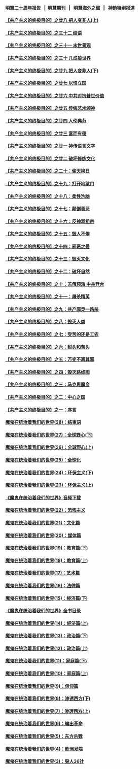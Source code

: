 #### [明慧二十周年报告](https://github.com/gfw-breaker/mh-reports/blob/master/README.md?t=07150436) &nbsp;&nbsp;|&nbsp;&nbsp;[明慧期刊](https://github.com/gfw-breaker/mh-qikan) &nbsp;&nbsp;|&nbsp;&nbsp; [明慧海外之窗](https://github.com/gfw-breaker/mh-news/blob/master/README.md?t=07150436) &nbsp;&nbsp;|&nbsp;&nbsp; [神韵特别报道](https://github.com/gfw-breaker/mh-news/blob/master/shenyun.md?t=07150436) 

#### [【共产主义的终极目的】之廿八 把人变非人(上)](../pages/nsc422/n11340492.md?t=07150436) 

#### [【共产主义的终极目的】之三十二 结语](../pages/nsc422/n11360535.md?t=07150436) 

#### [【共产主义的终极目的】之三十一 末世景观](../pages/nsc422/n11351129.md?t=07150436) 

#### [【共产主义的终极目的】之三十 几成狼世界](../pages/nsc422/n11348280.md?t=07150436) 

#### [【共产主义的终极目的】之廿九 把人变非人(下)](../pages/nsc422/n11344140.md?t=07150436) 

#### [【共产主义的终极目的】之廿七 以恨立国](../pages/nsc422/n11336944.md?t=07150436) 

#### [【共产主义的终极目的】之廿六 中共对抗普世价值](../pages/nsc422/n11324785.md?t=07150436) 

#### [【共产主义的终极目的】之廿五 传统艺术颂神](../pages/nsc422/n11296396.md?t=07150436) 

#### [【共产主义的终极目的】之廿四 人伦典范](../pages/nsc422/n11296397.md?t=07150436) 

#### [【共产主义的终极目的】之廿三 富而有德](../pages/nsc422/n11283598.md?t=07150436) 

#### [【共产主义的终极目的】之廿一 神传语言文字](../pages/nsc422/n11263265.md?t=07150436) 

#### [【共产主义的终极目的】之廿二 破坏修炼文化](../pages/nsc422/n11245728.md?t=07150436) 

#### [【共产主义的终极目的】之二十：偷天换日](../pages/nsc422/n11238846.md?t=07150436) 

#### [【共产主义的终极目的】之十九：打开地狱门](../pages/nsc422/n11206376.md?t=07150436) 

#### [【共产主义的终极目的】之十八：柔性洗脑](../pages/nsc422/n11199994.md?t=07150436) 

#### [【共产主义的终极目的】之十七：颠倒善恶](../pages/nsc422/n11179782.md?t=07150436) 

#### [【共产主义的终极目的】之十六：反神骂祖宗](../pages/nsc422/n11166798.md?t=07150436) 

#### [【共产主义的终极目的】之十五：毁人不倦](../pages/nsc422/n11166792.md?t=07150436) 

#### [【共产主义的终极目的】之十四：邪恶之最](../pages/nsc422/n11150249.md?t=07150436) 

#### [【共产主义的终极目的】之十三：毁灭文化](../pages/nsc422/n11135227.md?t=07150436) 

#### [【共产主义的终极目的】之十二：破坏自然](../pages/nsc422/n11135214.md?t=07150436) 

#### [【共产主义的终极目的】之十：苏俄预演 中共登台](../pages/nsc422/n11118424.md?t=07150436) 

#### [【共产主义的终极目的】之十一：屠杀精英](../pages/nsc422/n11118442.md?t=07150436) 

#### [【共产主义的终极目的】之九：共产邪灵一路杀](../pages/nsc422/n11114139.md?t=07150436) 

#### [【共产主义的终极目的】之八：毁灭人类](../pages/nsc422/n11108503.md?t=07150436) 

#### [【共产主义的终极目的】之七：受苦的还是工农](../pages/nsc422/n11101809.md?t=07150436) 

#### [【共产主义的终极目的】之六：甜头和苦头](../pages/nsc422/n11096971.md?t=07150436) 

#### [【共产主义的终极目的】之五：万变不离其邪](../pages/nsc422/n11091285.md?t=07150436) 

#### [【共产主义的终极目的】之四：毁灭路线图](../pages/nsc422/n11086284.md?t=07150436) 

#### [【共产主义的终极目的】之三：马克思魔变](../pages/nsc422/n11061941.md?t=07150436) 

#### [【共产主义的终极目的】之二：中心之国](../pages/nsc422/n11047728.md?t=07150436) 

#### [【共产主义的终极目的】之一：序言](../pages/nsc422/n11086077.md?t=07150436) 

#### [魔鬼在统治着我们的世界(28)：结束语](../pages/nsc422/n10936246.md?t=07150436) 

#### [魔鬼在统治着我们的世界(27)：全球野心(下)](../pages/nsc422/n10928319.md?t=07150436) 

#### [魔鬼在统治着我们的世界(26)：全球野心(上)](../pages/nsc422/n10900318.md?t=07150436) 

#### [魔鬼在统治着我们的世界(25)：全球化](../pages/nsc422/n10788205.md?t=07150436) 

#### [魔鬼在统治着我们的世界(24)：环保主义(下)](../pages/nsc422/n10695307.md?t=07150436) 

#### [魔鬼在统治着我们的世界(23)：环保主义(上)](../pages/nsc422/n10688613.md?t=07150436) 

#### [《魔鬼在统治着我们的世界》音频下载](../pages/nsc422/n10635553.md?t=07150436) 

#### [魔鬼在统治着我们的世界(22)：恐怖主义](../pages/nsc422/n10614727.md?t=07150436) 

#### [魔鬼在统治着我们的世界(21)：文化篇](../pages/nsc422/n10597706.md?t=07150436) 

#### [魔鬼在统治着我们的世界(20)：媒体篇](../pages/nsc422/n10586579.md?t=07150436) 

#### [魔鬼在统治着我们的世界(19)：教育篇(下)](../pages/nsc422/n10564808.md?t=07150436) 

#### [魔鬼在统治着我们的世界(18)：教育篇(上)](../pages/nsc422/n10526970.md?t=07150436) 

#### [魔鬼在统治着我们的世界(17)：艺术篇](../pages/nsc422/n10499093.md?t=07150436) 

#### [魔鬼在统治着我们的世界(16)：法律篇](../pages/nsc422/n10485969.md?t=07150436) 

#### [魔鬼在统治着我们的世界(15)：经济篇(下)](../pages/nsc422/n10469975.md?t=07150436) 

#### [《魔鬼在统治着我们的世界》全书目录](../pages/nsc422/n10464261.md?t=07150436) 

#### [魔鬼在统治着我们的世界(14)：经济篇(上)](../pages/nsc422/n10457370.md?t=07150436) 

#### [魔鬼在统治着我们的世界(13)：政治篇(下)](../pages/nsc422/n10448270.md?t=07150436) 

#### [魔鬼在统治着我们的世界(12)：政治篇(上)](../pages/nsc422/n10444576.md?t=07150436) 

#### [魔鬼在统治着我们的世界(11)：家庭篇(下)](../pages/nsc422/n10440961.md?t=07150436) 

#### [魔鬼在统治着我们的世界(10)：家庭篇(上)](../pages/nsc422/n10435448.md?t=07150436) 

#### [魔鬼在统治着我们的世界(9)：信仰篇](../pages/nsc422/n10432159.md?t=07150436) 

#### [魔鬼在统治着我们的世界(8)：渗透西方(下)](../pages/nsc422/n10429603.md?t=07150436) 

#### [魔鬼在统治着我们的世界(7)：渗透西方(上)](../pages/nsc422/n10426013.md?t=07150436) 

#### [魔鬼在统治着我们的世界(6)：输出革命](../pages/nsc422/n10421536.md?t=07150436) 

#### [魔鬼在统治着我们的世界(5)：东方杀戮](../pages/nsc422/n10417707.md?t=07150436) 

#### [魔鬼在统治着我们的世界(4)：欧洲发端](../pages/nsc422/n10414890.md?t=07150436) 

#### [魔鬼在统治着我们的世界(3)：毁人36计](../pages/nsc422/n10411583.md?t=07150436) 

